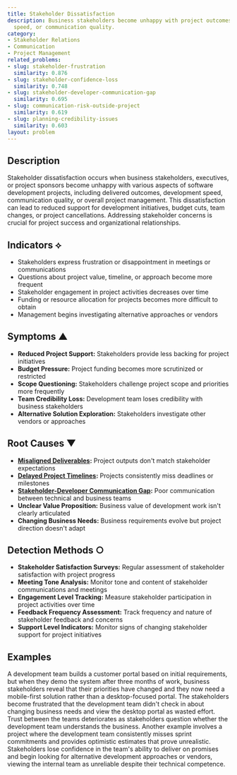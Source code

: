 ```yaml
---
title: Stakeholder Dissatisfaction
description: Business stakeholders become unhappy with project outcomes, development
  speed, or communication quality.
category:
- Stakeholder Relations
- Communication
- Project Management
related_problems:
- slug: stakeholder-frustration
  similarity: 0.876
- slug: stakeholder-confidence-loss
  similarity: 0.748
- slug: stakeholder-developer-communication-gap
  similarity: 0.695
- slug: communication-risk-outside-project
  similarity: 0.619
- slug: planning-credibility-issues
  similarity: 0.603
layout: problem
---
```


## Description

Stakeholder dissatisfaction occurs when business stakeholders, executives, or project sponsors become unhappy with various aspects of software development projects, including delivered outcomes, development speed, communication quality, or overall project management. This dissatisfaction can lead to reduced support for development initiatives, budget cuts, team changes, or project cancellations. Addressing stakeholder concerns is crucial for project success and organizational relationships.

## Indicators ⟡

- Stakeholders express frustration or disappointment in meetings or communications
- Questions about project value, timeline, or approach become more frequent
- Stakeholder engagement in project activities decreases over time
- Funding or resource allocation for projects becomes more difficult to obtain
- Management begins investigating alternative approaches or vendors

## Symptoms ▲

- **Reduced Project Support:** Stakeholders provide less backing for project initiatives
- **Budget Pressure:** Project funding becomes more scrutinized or restricted
- **Scope Questioning:** Stakeholders challenge project scope and priorities more frequently
- **Team Credibility Loss:** Development team loses credibility with business stakeholders
- **Alternative Solution Exploration:** Stakeholders investigate other vendors or approaches

## Root Causes ▼

- **[Misaligned Deliverables](misaligned-deliverables.md):** Project outputs don't match stakeholder expectations
- **[Delayed Project Timelines](delayed-project-timelines.md):** Projects consistently miss deadlines or milestones
- **[Stakeholder-Developer Communication Gap](stakeholder-developer-communication-gap.md):** Poor communication between technical and business teams
- **Unclear Value Proposition:** Business value of development work isn't clearly articulated
- **Changing Business Needs:** Business requirements evolve but project direction doesn't adapt

## Detection Methods ○

- **Stakeholder Satisfaction Surveys:** Regular assessment of stakeholder satisfaction with project progress
- **Meeting Tone Analysis:** Monitor tone and content of stakeholder communications and meetings
- **Engagement Level Tracking:** Measure stakeholder participation in project activities over time
- **Feedback Frequency Assessment:** Track frequency and nature of stakeholder feedback and concerns
- **Support Level Indicators:** Monitor signs of changing stakeholder support for project initiatives

## Examples

A development team builds a customer portal based on initial requirements, but when they demo the system after three months of work, business stakeholders reveal that their priorities have changed and they now need a mobile-first solution rather than a desktop-focused portal. The stakeholders become frustrated that the development team didn't check in about changing business needs and view the desktop portal as wasted effort. Trust between the teams deteriorates as stakeholders question whether the development team understands the business. Another example involves a project where the development team consistently misses sprint commitments and provides optimistic estimates that prove unrealistic. Stakeholders lose confidence in the team's ability to deliver on promises and begin looking for alternative development approaches or vendors, viewing the internal team as unreliable despite their technical competence.